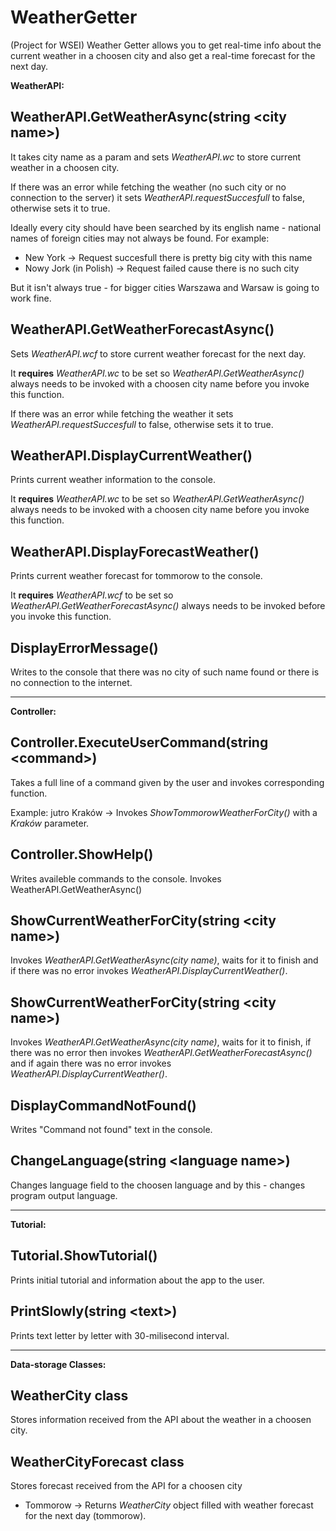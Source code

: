# WeatherGetter
(Project for WSEI) Weather Getter allows you to get real-time info about the current weather in a choosen city and also get a real-time forecast for the next day.

**WeatherAPI:**

## WeatherAPI.GetWeatherAsync(string \<city name\>)
It takes city name as a param and sets *WeatherAPI.wc* to store current weather in a choosen city.

If there was an error while fetching the weather (no such city or no connection to the server) it sets *WeatherAPI.requestSuccesfull* to false, otherwise sets it to true.

Ideally every city should have been searched by its english name - national names of foreign cities may not always be found.
For example:
- New York -> Request succesfull there is pretty big city with this name
- Nowy Jork (in Polish) -> Request failed cause there is no such city

But it isn't always true - for bigger cities Warszawa and Warsaw is going to work fine.

## WeatherAPI.GetWeatherForecastAsync()
Sets *WeatherAPI.wcf* to store current weather forecast for the next day.

It **requires** *WeatherAPI.wc* to be set so *WeatherAPI.GetWeatherAsync()* always needs to be invoked with a choosen city name before you invoke this function.

If there was an error while fetching the weather it sets *WeatherAPI.requestSuccesfull* to false, otherwise sets it to true.

## WeatherAPI.DisplayCurrentWeather()
Prints current weather information to the console.

It **requires** *WeatherAPI.wc* to be set so *WeatherAPI.GetWeatherAsync()* always needs to be invoked with a choosen city name before you invoke this function.

## WeatherAPI.DisplayForecastWeather()
Prints current weather forecast for tommorow to the console.

It **requires** *WeatherAPI.wcf* to be set so *WeatherAPI.GetWeatherForecastAsync()* always needs to be invoked before you invoke this function.

## DisplayErrorMessage()
Writes to the console that there was no city of such name found or there is no connection to the internet.


___
**Controller:**

## Controller.ExecuteUserCommand(string \<command\>)
Takes a full line of a command given by the user and invokes corresponding function.

Example:
jutro Kraków -> Invokes *ShowTommorowWeatherForCity()* with a *Kraków* parameter.

## Controller.ShowHelp()
Writes availeble commands to the console.
Invokes WeatherAPI.GetWeatherAsync()

## ShowCurrentWeatherForCity(string \<city name\>)
Invokes *WeatherAPI.GetWeatherAsync(city name)*, waits for it to finish and if there was no error invokes *WeatherAPI.DisplayCurrentWeather()*.

## ShowCurrentWeatherForCity(string \<city name\>)
Invokes *WeatherAPI.GetWeatherAsync(city name)*, waits for it to finish, if there was no error then invokes *WeatherAPI.GetWeatherForecastAsync()* and if again there was no error invokes *WeatherAPI.DisplayCurrentWeather()*.

## DisplayCommandNotFound()
Writes "Command not found" text in the console.

## ChangeLanguage(string \<language name\>)
Changes language field to the choosen language and by this - changes program output language.


___
**Tutorial:**

## Tutorial.ShowTutorial()
Prints initial tutorial and information about the app to the user.

## PrintSlowly(string \<text\>)
Prints text letter by letter with 30-milisecond interval.


___
**Data-storage Classes:**

## WeatherCity class
Stores information received from the API about the weather in a choosen city.

## WeatherCityForecast class
Stores forecast received from the API for a choosen city
- Tommorow -> Returns *WeatherCity* object filled with weather forecast for the next day (tommorow).



